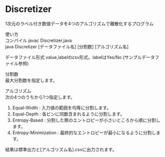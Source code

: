 Discretizer
===========

1次元のラベル付き数値データを4つのアルゴリズムで離散化するプログラム  
  
使い方  
コンパイル
javac Discretizer.java  
java Discretizer [データファイル名] [分割数] [アルゴリズム名]  
  
データファイル形式
value,labelのcsv形式。labelはYes/No (サンプルデータファイル参照)  
  
分割数  
最大分割数を指定します。  
  
アルゴリズム  
次の4つのうちから1つ指定します。  
1. Equal-Width : 入力値の範囲を均等に分割します。  
2. Equal-Depth : 各ビンに同数含まれるように分割します。  
3. Entropy-Based : 分割した際のエントロピーが小さいところから順に分割します。  
4. Entropy-Minimization : 最終的なエントロピーが最小になるように分割します。  
  
結果は標準出力と[アルゴリズム名].csvに出力されます。  

